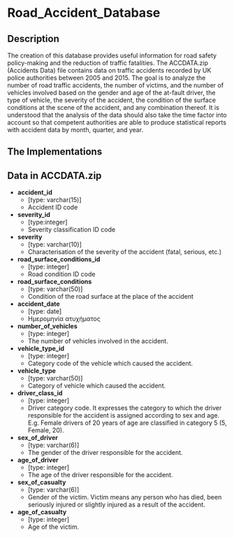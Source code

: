 # Road_Accident_Database
## Description
The creation of this database provides useful information for road safety policy-making and the reduction of traffic fatalities. The ACCDATA.zip (Accidents Data) file contains data on traffic accidents recorded by UK police authorities between 2005 and 2015. The goal is to analyze the number of road traffic accidents, the number of victims, and the number of vehicles involved based on the gender and age of the at-fault driver, the type of vehicle, the severity of the accident, the condition of the surface conditions at the scene of the accident, and any combination thereof. It is understood that the analysis of the data should also take the time factor into account so that competent authorities are able to produce statistical reports with accident data by month, quarter, and year.

## The Ιmplementations

## Data in ACCDATA.zip
  - **accident_id**
    -  [type: varchar(15)]
    -  Accident ID code
  - **severity_id**
    - [type:integer]
    - Severity classification ID code
  - **severity**
    -  [type: varchar(10)]
    -  Characterisation of the severity of the accident (fatal, serious, etc.)
  - **road_surface_conditions_id**
    - [type: integer]
    - Road condition ID code
  - **road_surface_conditions**
    -  [type: varchar(50)]
    -  Condition of the road surface at the place of the accident
  - **accident_date**
    - [type: date]
    - Ημερομηνία ατυχήματος
  - **number_of_vehicles**
    - [type: integer]
    - The number of vehicles involved in the accident.
  - **vehicle_type_id**
    - [type: integer]
    - Category code of the vehicle which caused the accident.
  - **vehicle_type**
    -  [type: varchar(50)]
    -   Category of vehicle which caused the accident.
  - **driver_class_id**
    - [type: integer]
    - Driver category code. It expresses the category to which the driver responsible for the accident is assigned according to sex and age. E.g. Female drivers of 20 years of age are classified in category 5 (5, Female, 20).
  - **sex_of_driver**
    -  [type: varchar(6)]
    -  The gender of the driver responsible for the accident.
  - **age_of_driver**
    - [type: integer]
    - The age of the driver responsible for the accident.
  - **sex_of_casualty**
    -  [type: varchar(6)]
    -  Gender of the victim. Victim means any person who has died, been seriously injured or slightly injured as a result of the accident.
  - **age_of_casualty**
    -  [type: integer]
    -  Age of the victim.

